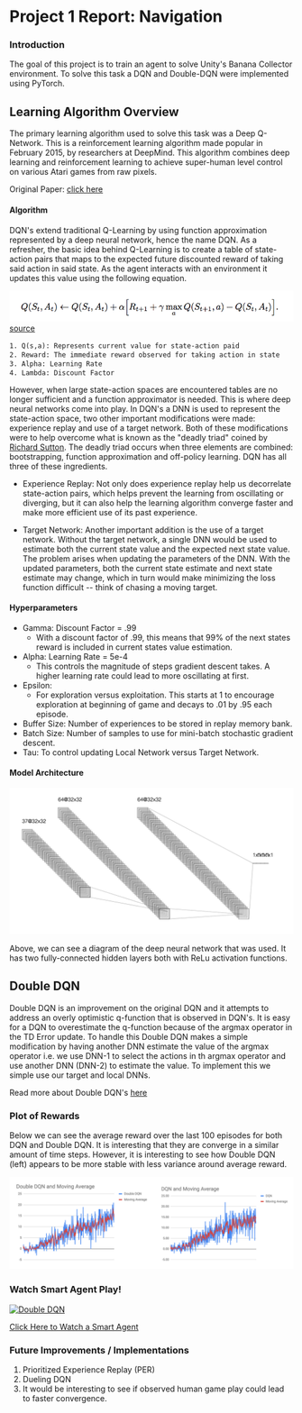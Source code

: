 # Project 1 Report: Navigation

### Introduction

The goal of this project is to train an agent to solve Unity's Banana Collector environment. To solve this task a DQN and Double-DQN were implemented using PyTorch. 

## Learning Algorithm Overview

The primary learning algorithm used to solve this task was a Deep Q-Network. This is a reinforcement learning algorithm made popular in February 2015, by researchers at DeepMind. This algorithm combines deep learning and reinforcement learning to achieve super-human level control on various Atari games from raw pixels. 

Original Paper: [click here](https://storage.googleapis.com/deepmind-media/dqn/DQNNaturePaper.pdf)

#### Algorithm

DQN's extend traditional Q-Learning by using function approximation represented by a deep neural network, hence the name DQN. As a refresher, the basic idea behind Q-Learning is to create a table of state-action pairs that maps to the expected future discounted reward of taking said action in said state. As the agent interacts with an environment it updates this value using the following equation. 

![alt text](https://github.com/cloud36/navigation_drlnd/blob/master/q_learning_equation.png)
[source](http://incompleteideas.net/book/bookdraft2017nov5.pdf)

    1. Q(s,a): Represents current value for state-action paid
    2. Reward: The immediate reward observed for taking action in state
    3. Alpha: Learning Rate
    4. Lambda: Discount Factor 

However, when large state-action spaces are encountered tables are no longer sufficient and a function approximator is needed. This is where deep neural networks come into play. In DQN's a DNN is used to represent the state-action space, two other important modifications were made: experience replay and use of a target network. Both of these modifications were to help overcome what is known as the "deadly triad" coined by [Richard Sutton](https://en.wikipedia.org/wiki/Richard_S._Sutton). The deadly triad occurs when three elements are combined: bootstrapping, function approximation and off-policy learning. DQN has all three of these ingredients. 

- Experience Replay: Not only does experience replay help us decorrelate state-action pairs, which helps prevent the learning from oscillating or diverging,  but it can also help the learning algorithm converge faster and make more efficient use of its past experience. 
   
- Target Network: Another important addition is the use of a target network. Without the target network, a single DNN would be used to estimate both the current state value and the expected next state value. The problem arises when updating the parameters of the DNN. With the updated parameters, both the current state estimate and next state estimate may change, which in turn would make minimizing the loss function difficult -- think of chasing a moving target. 

#### Hyperparameters
- Gamma: Discount Factor = .99
    - With a discount factor of .99, this means that 99% of the next states reward is included in current states value estimation. 
- Alpha: Learning Rate = 5e-4
    - This controls the magnitude of steps gradient descent takes. A higher learning rate could lead to more oscillating at first. 
- Epsilon: 
    - For exploration versus exploitation. This starts at 1 to encourage exploration at beginning of game and decays to .01 by .95 each episode. 
- Buffer Size: Number of experiences to be stored in replay memory bank. 
- Batch Size: Number of samples to use for mini-batch stochastic gradient descent. 
- Tau: To control updating Local Network versus Target Network. 

#### Model Architecture

![alt text](https://github.com/cloud36/navigation_drlnd/blob/master/dnn.png)

Above, we can see a diagram of the deep neural network that was used. It has two fully-connected hidden layers both with ReLu activation functions. 

## Double DQN 

Double DQN is an improvement on the original DQN and it attempts to address an overly optimistic q-function that is observed in DQN's. It is easy for a DQN to overestimate the q-function because of the argmax operator in the TD Error update. To handle this Double DQN makes a simple modification by having another DNN estimate the value of the argmax operator i.e. we use DNN-1 to select the actions in th argmax operator and use another DNN (DNN-2) to estimate the value. To implement this we simple use our target and local DNNs. 

Read more about Double DQN's [here](https://arxiv.org/pdf/1509.06461.pdf)

### Plot of Rewards

Below we can see the average reward over the last 100 episodes for both DQN and Double DQN. It is interesting that they are converge in a similar amount of time steps. However, it is interesting to see how Double DQN (left) appears to be more stable with less variance around average reward. 

![alt text](https://github.com/cloud36/navigation_drlnd/blob/master/dqn_double_dqn_rewards.png)


### Watch Smart Agent Play!
[![Double DQN](https://user-images.githubusercontent.com/10624937/42135619-d90f2f28-7d12-11e8-8823-82b970a54d7e.gif)](https://www.youtube.com/watch?v=erAbiYw95xc&feature=youtu.be)

[Click Here to Watch a Smart Agent](https://www.youtube.com/watch?v=erAbiYw95xc&feature=youtu.be)

### Future Improvements / Implementations 

1. Prioritized Experience Replay (PER)
2. Dueling DQN 
3. It would be interesting to see if observed human game play could lead to faster convergence. 
   
   
